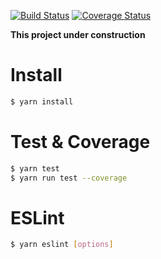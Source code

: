 [![Build Status](https://travis-ci.org/YoshinoriN/git-commit-statistics.svg?branch=master)](https://travis-ci.org/YoshinoriN/git-commit-statistics) [![Coverage Status](https://coveralls.io/repos/github/YoshinoriN/git-commit-statistics/badge.svg?branch=master)](https://coveralls.io/github/YoshinoriN/git-commit-statistics?branch=master)

**This project under construction**

# Install

```sh
$ yarn install
```

# Test & Coverage

```sh
$ yarn test
$ yarn run test --coverage
```

# ESLint

```sh
$ yarn eslint [options]
```
